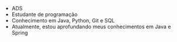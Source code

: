  - ADS
 - Estudante de programação
 - Conhecimento em Java, Python, Git e SQL
 - Atualmente, estou aprofundando meus conhecimentos em Java e Spring

   

<!--
**Gabriel-Oliveira25/Gabriel-Oliveira25** is a ✨ _special_ ✨ repository because its `README.md` (this file) appears on your GitHub profile.

Here are some ideas to get you started:

- 🔭 I’m currently working on ...
- 🌱 I’m currently learning ...
- 👯 I’m looking to collaborate on ...
- 🤔 I’m looking for help with ...
- 💬 Ask me about ...
- 📫 How to reach me: ...
- 😄 Pronouns: ...
- ⚡ Fun fact: ...
-->
